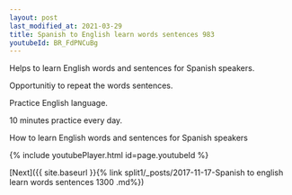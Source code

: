```yaml
---
layout: post
last_modified_at: 2021-03-29
title: Spanish to English learn words sentences 983 
youtubeId: BR_FdPNCuBg
---
```

 
 
Helps to learn English words and sentences for Spanish speakers.

Opportunitiy to repeat the words sentences. 

Practice English language. 
 
10 minutes practice every day. 
 
How to learn English words and sentences for Spanish speakers 
 
{% include youtubePlayer.html id=page.youtubeId %}
 
 
[Next]({{ site.baseurl }}{% link  split1/_posts/2017-11-17-Spanish to english learn words sentences 1300 .md%})
 
